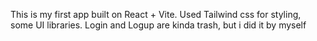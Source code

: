 This is my first app built on React + Vite.
Used Tailwind css for styling, some UI libraries.
Login and Logup are kinda trash, but i did it by myself
